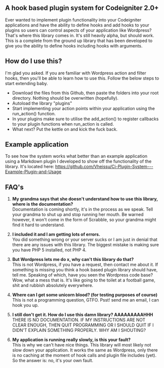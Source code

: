 ## A hook based plugin system for Codeigniter 2.0+

Ever wanted to implement plugin functionality into your Codeigniter applications and have the ability to define hooks and add hooks to your plugins so users can control aspects of your application like Wordpress? That's where this library comes in. It's still heavily alpha, but should work. This is a complete from the ground up library that has been developed to give you the ability to define hooks including hooks with arguments.

## How do I use this?

I'm glad you asked. If you are familiar with Wordpress action and filter hooks, then you'll be able to learn how to use this. Follow the below steps to start extending baby.

* Download the files from this Github, then paste the folders into your root directory. Nothing should be overwritten (hopefully).
* Autoload the library "plugins"
* Start implementing your action points within your application using the run_action() function.
* In your plugins make sure to utilise the add_action() to register callbacks to your plugin functions when run_action is called.
* What next? Put the kettle on and kick the fuck back.

## Example application  
To see how the system works what better than an example application using a Markdown plugin I developed to show off the functionality of the library. It's located here: https://github.com/Vheissu/Ci-Plugin-System---Example-Plugin-and-Usage

## FAQ's

1. **My grandma says that she doesn't understand how to use this library, where is the documentation?**  
Documentation is coming shortly, it's in the process as we speak. Tell your grandma to shut up and stop running her mouth. Be warned however, it won't come in the form of Scrabble, so your grandma might find it hard to understand.

2. **I included it and I am getting lots of errors.**  
You did something wrong or your server sucks or I am just in denial that there are any issues with this library. The biggest mistake is making sure you have PHP 5 installed, not PHP 4.

3. **But Wordpress lets me do x, why can't this library do that?**  
This is not Wordpress, if you have a request, then contact me about it. If something is missing you think a hook based plugin library should have, tell me. Speaking of which, have you seen the Wordpress code base? Wow, what a mess that is. It's like going to the toilet at a football game, shit and rubbish absolutely everywhere.

4. **Where can I get some unicorn blood? (for testing purposes of course)**  
This is not a programming question, GTFO. Psst! send me an email, I can hook you up.

5. **I still don't get it. How do I use this damn library? AAAAAAAAAHHH**  
THERE IS NO DOCUMENTATION. IF MY INSTRUCTIONS ARE NOT CLEAR ENOUGH, THEN QUIT PROGRAMMING OR I SHOULD QUIT IF I DIDN'T EXPLAIN SOMETHING PROPERLY. WHY AM I SHOUTING?

6. **My application is running really slowly, is this your fault?**  
This is why we can't have nice things. This library will most likely not slow down your application. It works the same as Wordpress, only there is no caching at the moment of hook calls and plugin file includes (yet). So the answer is: no, it's your own fault.